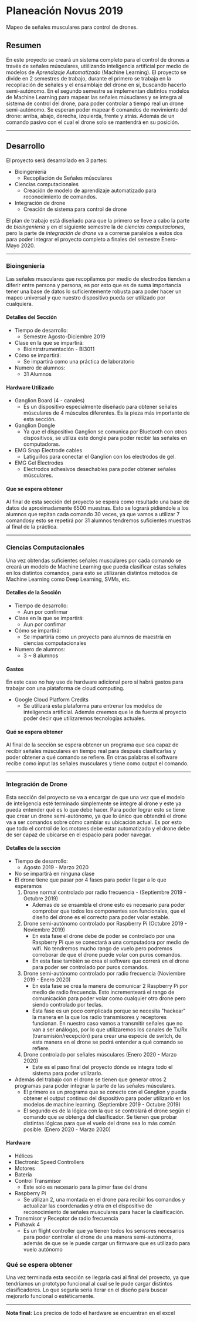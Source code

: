 # Planeación Novus 2019

Mapeo de señales musculares para control de drones.

## Resumen

En este proyecto se creará un sistema completo para el control de drones a través de señales músculares, utiilizando inteligencia artificial por medio de modelos de *Aprendizaje Automatizado* (Machine Learning). El proyecto se divide en 2 semestres de trabajo, durante el primero se trabaja en la recopilación de señales y el ensamblaje del drone en sí, buscando hacerlo semi-autónomo. En el segundo semestre se implementan distintos modelos de Machine Learning para mapear las señales músuclares y se integra al sistema de control del drone, para poder controlar a tiempo real un drone semi-autónomo. Se esperan poder mapear 6 comandos de movimiento del drone: arriba, abajo, derecha, izquierda, frente y atrás. Además de un comando pasivo con el cual el drone solo se mantendrá en su posición.

---

## Desarrollo

El proyecto será desarrollado en 3 partes:

- Bioingenieriá
  - Recopilación de Señales músculares
- Ciencias computacionales
  - Creación de modelo de aprendizaje automatizado para reconocimiento de comandos.
- Integración de drone
  - Creación de sistema para control de drone

El plan de trabajo está diseñado para que la primero se lleve a cabo la parte de *bioingeniería* y en el siguiente semestre la de *ciencias computaciones*, pero la parte de *integración de drone* va a correrse paralelos a estos dos para poder integrar el proyecto completo a finales del semestre Enero-Mayo 2020.

---

### Bioingeniería 

Las señales musculares que recopilamos por medio de electrodos tienden a diferir entre persona y persona, es por esto que es de suma importancia tener una base de datos lo suficientemente robusta para poder hacer un mapeo universal y que nuestro dispositivo pueda ser utilizado por cualquiera. 

#### Detalles del Sección

- Tiempo de desarrollo:
  - Semestre Agosto-Diciembre 2019
- Clase en la que se impartirá:
  - Biointrstrumentación - BI3011
- Cómo se impartirá:
  - Se impartirá como una práctica de laboratorio
- Numero de alumnos:
  - 31 Alumnos

#### Hardware Utilizado

- Ganglion Board (4 - canales)
  - Es un dispositivo especialmente diseñado para obtener señales músculares de 4 músculos diferentes. Es la pieza más importante de esta sección.
- Ganglion Dongle
  - Ya que el dispositivo Ganglion se comunica por Bluetooth con otros dispositivos, se utiliza este dongle para poder recibir las señales en computadoras.
- EMG Snap Electrode cables
  - Latiguillos para conectar el Ganglion con los electrodos de gel.
- EMG Gel Electrodes
  - Electrodos adhesivos desechables para poder obtener señales músculares.

#### Que se espera obtener

Al final de esta sección del proyecto se espera como resultado una base de datos de aproximadamente 6500 muestras. Esto se logrará pidiéndole a los alumnos que repitan cada comando  30 veces, ya que vamos a utilizar 7 comandosy esto se repetirá por 31 alumnos tendremos suficientes muestras al final de la práctica. 

--- 

### Ciencias Computacionales

Una vez obtendas suficientes señales musculares por cada comando se creará un modelo de Machine Learning que pueda clasificar estas señales en los distintos comandos, para esto se utilizarán distintos métodos de Machine Learning como Deep Learning, SVMs, etc.

#### Detalles de la Sección

- Tiempo de desarrollo:
  - Aun por confirmar
- Clase en la que se impartirá:
  - Aun por confimar
- Cómo se impartirá:
  - Se impartiría como un proyecto para alumnos de maestría en ciencias computacionales
- Numero de alumnos:
  - 3 ~ 8 alumnos

#### Gastos

En este caso no hay uso de hardware adicional pero sí habrá gastos para trabajar con una plataforma de cloud computing.

- Google Cloud Platform Credits
  - Se utilizará esta plataforma para entrenar los modelos de inteligencia artificial. Además creemos que le da fuerza al proyecto poder decir que utilizaremos tecnologías actuales.
  
#### Qué se espera obtener

Al final de la sección se espera obtener un programa que sea capaz de recibir señales músculares en tiempo real para después clasificarlas y poder obtener a qué comando se refiere. En otras palabras el software recibe como input las señales musculares y tiene como output el comando.

---

### Integración de Drone

Esta sección del proyecto se va a encargar de que una vez que el modelo de inteligencia esté terminado simplemente se integre al drone y este ya pueda entender qué es lo que debe hacer. Para poder lograr esto se tiene que crear un drone semi-autónomo, ya que lo único que obtendrá el drone va a ser comandos sobre cómo cambiar su ubicación actual. Es por esto que todo el control de los motores debe estar automatizado y el drone debe de ser capaz de ubicarse en el espacio para poder navegar. 

#### Detalles de la sección

- Tiempo de desarrollo:
  - Agosto 2019 - Marzo 2020
- No se impartirá en ninguna clase
- El drone tiene que pasar por 4 fases para poder llegar a lo que esperamos
  1. Drone normal controlado por radio frecuencia - (Septiembre 2019 - Octubre 2019)
     - Ademas de se ensambla el drone esto es necesario para poder comprobar que todos los componentes son funcionales, que el diseño del drone es el correcto para poder volar estable.
  2. Drone semi-autónomo controlado por Raspberry Pi (Octubre 2019 - Noviembre 2019)
     - En esta fase el drone debe de poder se controlado por una Raspberry Pi que se conectará a una computadora por medio de wifi. No tendremos mucho rango de vuelo pero podremos corroborar de que el drone puede volar con puros comandos.
     - En esta fase también se crea el software que correrá en el drone para poder ser controlado por puros comandos.
  3. Drone semi-autónomo controlado por radio frecuencia (Noviembre 2019 - Enero 2020)
     - En esta fase se crea la manera de comunicar 2 Raspberry Pi por medio de radio frecuencia. Esto incrementeará el rango de comunicación para poder volar como cualquier otro drone pero siendo controlado por teclas.
     - Esta fase es un poco complicada porque se necesita "hackear" la manera en la que los radio transmisores y receptores funcionan. En nuestro caso vamos a transmitir señales que no van a ser análogas, por lo que utilizaremos los canales de Tx/Rx (transmisión/recepción) para crear una especie de switch, de esta manera en el drone se podrá entender a qué comando se refiere.
  4. Drone controlado por señales músculares (Enero 2020 - Marzo 2020)
     - Este es el paso final del proyecto dónde se integra todo el sistema para poder utilizarlo.
- Además del trabajo con el drone se tienen que generar otros 2 programas para poder integrar la parte de las señales músculares.
	- El primero es un programa que se conecte con el Ganglion y pueda obtener el output continuo del dispositivo para poder utilizarlo en los modelos de machine learning. (Septiembre 2019 - Octubre 2019)
	- El segundo es de la lógica con la que se controlará el drone según el comando que se obtenga del clasificador. Se tienen que probar distintas lógicas para que el vuelo del drone sea lo más común posible. (Enero 2020 - Marzo 2020)

#### Hardware

- Hélices
- Electronic Speed Controllers
- Motores
- Batería
- Control Transmisor
  - Este solo es necesario para la pimer fase del drone
- Raspberry Pi
  - Se utilizan 2, una montada en el drone para recibir los comandos y actualizar las coordenadas y otra en el dispositivo de reconocimiento de señales musculares para hacer la clasificación.
- Transmisor y Receptor de radio frecuencia
- Pixhawk 4
  - Es un flight controller que ya tienen todos los sensores necesarios para poder controlar el drone de una manera semi-autónoma, además de que se le puede cargar un firmware que es utilizado para vuelo autónomo

### Qué se espera obtener

Una vez terminada esta sección se llegaría casi al final del proyecto, ya que tendríamos un prototypo funcional al cual se le pude cargar distintos clasificadores. Lo que seguría sería iterar en el diseño para buscar mejorarlo funcional o estéticamente.

---

**Nota final:** Los precios de todo el hardware se encuentran en el excel


